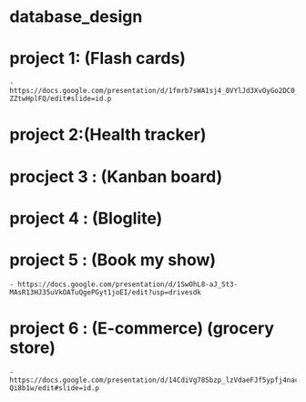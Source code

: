 # database_design

# project 1: (Flash cards)
    - https://docs.google.com/presentation/d/1fmrb7sWA1sj4_0VYlJd3XvOyGo2DC0_46-ZZtwHplFQ/edit#slide=id.p

# project 2:(Health tracker)



# procject 3 : (Kanban board)


# project 4 : (Bloglite)


# project 5 : (Book my show)
    - https://docs.google.com/presentation/d/1SwOhL8-aJ_St3-MAsR13HJ35uVkOATuQgePGyt1joEI/edit?usp=drivesdk


# project 6 : (E-commerce) (grocery store)
    - https://docs.google.com/presentation/d/14CdiVg78Sbzp_lzVdaeFJf5ypfj4nacmzyp6-Qi8b1w/edit#slide=id.p